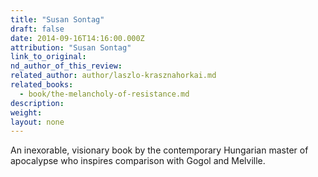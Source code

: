 ```yaml
---
title: "Susan Sontag"
draft: false
date: 2014-09-16T14:16:00.000Z
attribution: "Susan Sontag"
link_to_original:
nd_author_of_this_review:
related_author: author/laszlo-krasznahorkai.md
related_books:
  - book/the-melancholy-of-resistance.md
description:
weight:
layout: none
---
```

An inexorable, visionary book by the contemporary Hungarian master of apocalypse who inspires comparison with Gogol and Melville.

